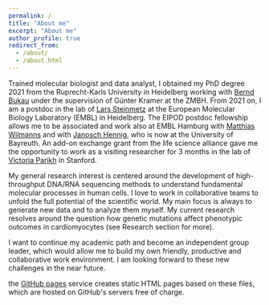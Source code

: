 ```yaml
---
permalink: /
title: "About me"
excerpt: "About me"
author_profile: true
redirect_from: 
  - /about/
  - /about.html
---
```


Trained molecular biologist and data analyst, I obtained my PhD degree 2021 from the Ruprecht-Karls University in Heidelberg working with [Bernd Bukau](https://www.zmbh.uni-heidelberg.de/Bukau/) under the supervision of Günter Kramer at the ZMBH. From 2021 on, I am a postdoc in the lab of [Lars Steinmetz](https://www.embl.org/groups/steinmetz/) at the European Molecular Biology Laboratory (EMBL) in Heidelberg. The EIPOD postdoc fellowship allows me to be associated and work also at EMBL Hamburg with [Matthias Wilmanns](https://www.embl.org/groups/wilmanns/) and with [Janosch Hennig](https://www.embl.org/groups/hennig/), who is now at the University of Bayreuth. An add-on exchange grant from the life science alliance gave me the opportunity to work as a visiting researcher for 3 months in the lab of [Victoria Parikh](https://profiles.stanford.edu/victoria-parikh) in Stanford. 

My general research interest is centered around the development of high-throughput DNA/RNA sequencing methods to understand fundamental molecular processes in human cells. I love to work in collaborative teams to unfold the full potential of the scientific world.  My main focus is always to generate new data and to analyze them myself. My current research resolves around the question how genetic mutations affect phenotypic outcomes in cardiomyocytes (see Research section for more).

I want to continue my academic path and become an independent group leader, which would allow me to build my own friendly, productive and collaborative work environment. I am looking forward to these new challenges in the near future. 

the [GitHub pages](https://pages.github.com/) service creates static HTML pages based on these files, which are hosted on GitHub's servers free of charge.


